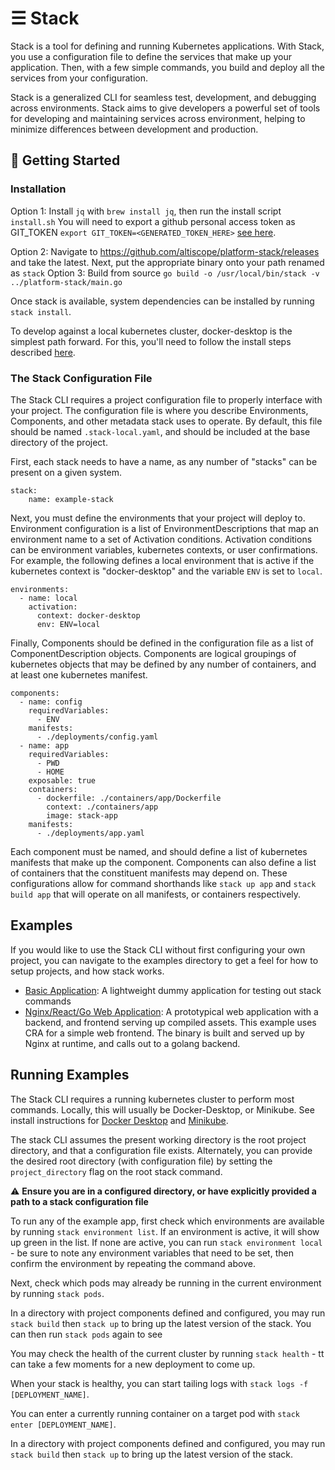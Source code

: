 
# ☰ Stack

Stack is a tool for defining and running Kubernetes applications. 
With Stack, you use a configuration file to define the services that make up your application. 
Then, with a few simple commands, you build and deploy all the services from your configuration. 

Stack is a generalized CLI for seamless test, development, and debugging across environments.
Stack aims to give developers a powerful set of tools for developing and maintaining services across environment, 
helping to minimize differences between development and production.


## 🚀 Getting Started

### Installation

Option 1: Install `jq` with `brew install jq`, then run the install script `install.sh`
You will need to export a github personal access token as GIT_TOKEN `export GIT_TOKEN=<GENERATED_TOKEN_HERE>` [see here](https://help.github.com/en/github/authenticating-to-github/creating-a-personal-access-token-for-the-command-line).

Option 2: Navigate to https://github.com/altiscope/platform-stack/releases and take the latest.
Next, put the appropriate binary onto your path renamed as `stack`
Option 3: Build from source `go build -o /usr/local/bin/stack -v ../platform-stack/main.go`

Once stack is available, system dependencies can be installed by running `stack install`.  

To develop against a local kubernetes cluster, docker-desktop is the simplest path forward. 
For this, you'll need to follow the install steps described [here](https://docs.docker.com/docker-for-mac/install/).

### The Stack Configuration File

The Stack CLI requires a project configuration file to properly interface with your project.
The configuration file is where you describe Environments, Components, and other metadata stack uses to operate.
By default, this file should be named `.stack-local.yaml`, and should be included at the base directory of the project.

First, each stack needs to have a name, as any number of "stacks" can be present on a given system.

    stack:
        name: example-stack

Next, you must define the environments that your project will deploy to. Environment configuration is a list of EnvironmentDescriptions
that map an environment name to a set of Activation conditions. Activation conditions can be environment variables, kubernetes contexts, or user confirmations.
For example, the following defines a local environment that is active if the kubernetes context is "docker-desktop" and the
variable `ENV` is set to `local`.

    environments:
      - name: local
        activation:
          context: docker-desktop
          env: ENV=local            

Finally, Components should be defined in the configuration file as a list of ComponentDescription objects. 
Components are logical groupings of kubernetes objects that may be defined by any number of containers, and at least one kubernetes manifest.

    components:
      - name: config
        requiredVariables:
          - ENV
        manifests:
          - ./deployments/config.yaml
      - name: app                                       
        requiredVariables:
          - PWD
          - HOME
        exposable: true
        containers:
          - dockerfile: ./containers/app/Dockerfile
            context: ./containers/app
            image: stack-app
        manifests:
          - ./deployments/app.yaml
          
Each component must be named, and should define a list of kubernetes manifests that make up the component.
Components can also define a list of containers that the constituent manifests may depend on. These configurations
allow for command shorthands like `stack up app` and `stack build app` that will operate on all manifests, or containers respectively.

## Examples

If you would like to use the Stack CLI without first configuring your own project, you can navigate to the examples 
directory to get a feel for how to setup projects, and how stack works.

- [Basic Application](./examples/basic/README.md): A lightweight dummy application for testing out stack commands 
- [Nginx/React/Go Web Application](./examples/react-app/README.md): A prototypical web application with a backend, and
frontend serving up compiled assets. This example uses CRA for a simple web frontend. The binary is built and served up by Nginx at runtime,
and calls out to a golang backend.

## Running Examples

The Stack CLI requires a running kubernetes cluster to perform most commands. Locally, this will usually be Docker-Desktop, or Minikube.
See install instructions for [Docker Desktop](https://docs.docker.com/docker-for-mac/#kubernetes#kubernetes) and 
[Minikube](https://kubernetes.io/docs/setup/learning-environment/minikube/).

The stack CLI assumes the present working directory is the root project directory, and that a configuration file 
exists. Alternately, you can provide the desired root directory (with configuration file) by setting the `project_directory` flag on the root stack command.

⚠ **Ensure you are in a configured directory, or have explicitly provided a path to a stack configuration file** 
 
To run any of the example app, first check which environments are available by running `stack environment list`.
If an environment is active, it will show up green in the list. If none are active, you can run `stack environment local` - 
be sure to note any environment variables that need to be set, then confirm the environment by repeating the command above. 

Next, check which pods may already be running in the current environment by running `stack pods`.

In a directory with project components defined and configured, you may run `stack build` then `stack up` to bring up the
latest version of the stack. You can then run `stack pods` again to see

You may check the health of the current cluster by running `stack health` - tt can take a few moments for a new deployment
to come up.  

When your stack is healthy, you can start tailing logs with `stack logs -f [DEPLOYMENT_NAME]`.

You can enter a currently running container on a target pod with `stack enter [DEPLOYMENT_NAME]`.


In a directory with project components defined and configured, you may run `stack build` then `stack up` to bring up the
latest version of the stack.